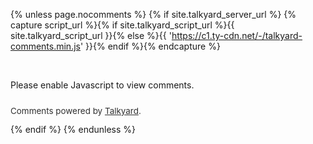 {% unless page.nocomments %}
{% if site.talkyard_server_url %}
{% capture script_url %}{%
  if site.talkyard_script_url %}{{ site.talkyard_script_url }}{%
  else %}{{ 'https://c1.ty-cdn.net/-/talkyard-comments.min.js' }}{%
  endif %}{%
endcapture %}

<script>talkyardServerUrl='{{ site.talkyard_server_url }}';</script>
<script async defer src="{{ script_url }}"></script>
<div class="talkyard-comments" data-discussion-id="{{ page.discussion_id }}" style="margin-top: 45px;">
<noscript>Please enable Javascript to view comments.</noscript>
<p style="margin-top: 25px; opacity: 0.9; font-size: 96%">Comments powered by
<a href="https://www.talkyard.io">Talkyard</a>.</p>
</div>
{% endif %}
{% endunless %}
